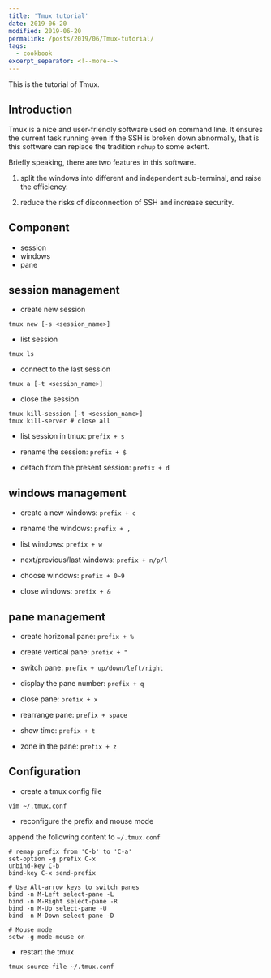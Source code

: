```yaml
---
title: 'Tmux tutorial'
date: 2019-06-20
modified: 2019-06-20
permalink: /posts/2019/06/Tmux-tutorial/
tags:
  - cookbook
excerpt_separator: <!--more-->
---
```


This is the tutorial of Tmux.
<!--more-->

## Introduction

Tmux is a nice and user-friendly software used on command line. It ensures the current task running even if the SSH is broken down abnormally, that is this software can replace the tradition `nohup` to some extent.

Briefly speaking, there are two features in this software.

1. split the windows into different and independent sub-terminal, and raise the efficiency.

2. reduce the risks of disconnection of SSH and increase security.

## Component

- session
- windows
- pane

## session management

- create new session

``` shell
tmux new [-s <session_name>]
```

- list session

``` shell
tmux ls
```

- connect to the last <the designated> session

``` shell
tmux a [-t <session_name>]
```

- close the session

``` shell
tmux kill-session [-t <session_name>]
tmux kill-server # close all
```

- list session in tmux: `prefix + s`

- rename the session: `prefix + $`

- detach from the present session: `prefix + d`

## windows management

- create a new windows: `prefix + c`

- rename the windows: `prefix + ,`

- list windows: `prefix + w`

- next/previous/last windows: `prefix + n/p/l`

- choose windows: `prefix + 0~9`

- close windows: `prefix + &`

## pane management

- create horizonal pane: `prefix + %`

- create vertical pane: `prefix + "`

- switch pane: `prefix + up/down/left/right`

- display the pane number: `prefix + q`

- close pane: `prefix + x`

- rearrange pane: `prefix + space`

- show time: `prefix + t`

- zone in the pane: `prefix + z` 

## Configuration

- create a tmux config file

``` shell
vim ~/.tmux.conf
```

- reconfigure the prefix and mouse mode

append the following content to `~/.tmux.conf`

``` shell
# remap prefix from 'C-b' to 'C-a'
set-option -g prefix C-x
unbind-key C-b
bind-key C-x send-prefix

# Use Alt-arrow keys to switch panes
bind -n M-Left select-pane -L
bind -n M-Right select-pane -R
bind -n M-Up select-pane -U
bind -n M-Down select-pane -D

# Mouse mode
setw -g mode-mouse on
```

- restart the tmux

``` shell
tmux source-file ~/.tmux.conf
```
